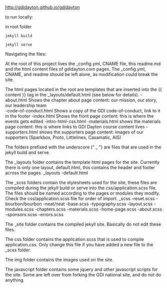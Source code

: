 http://gdidayton.github.io/gdidayton


to run locally:

in root folder

```
jekyll build
```
```
jekyll serve
```

Navigating the files:

At the root of this project lives the _config.yml, CNAME file, this readme.md and the html content files of gdidayton.com pages. The _config.yml, CNAME, and readme should be left alone, as modification could break the site.

The html pages located in the root are templates that are inserted into the {{ content }} tag in the _layouts/default.html (see below for details).
  -about.html
      Shows the chapter about page content: our mission, our story, our leadership team      
  -code-of-conduct.html
      Shows a copy of the GDI code-of-conduct, link to it in the footer
  -index.html
      Shows the front page content: this is where the events gets edited
  -intro-html-css.html
  -materials.html
      shows the materials page content: this is where links to GDI Dayton course content lives
  -supporters.html
      shows the supporters page content: images of our supporters (Sparkbox, Proto, Littlelines, Casamatic, AIS)


The folders prefixed with the underscore (" _ ") are files that are used in the jekyll build and serve.

The _layouts folder contains the template html pages for the site. Currently there is only one layout, default.html, this contains the header and footer across the pages.
_layouts
  -default.html

The _scss folders contain the stylesheets used for the site, these files are compiled during the jekyll build or serve into the css/application.scss file. The files should be named according to the pages or modules they modify.
Check the css/application.scss file for order of import.
_scss
   -reset.scss
   -bourbon/bourbon
   -neat/neat
   -base.scss
   -typography.scss
   -layout.scss
   -modules.scss
   -chapters.scss
   -materials.scss
   -home-page.scss
   -about.scss
   -sponsors.scss
   -errors.scss

The _site folder contains the compiled jekyll site. Basically do not edit these files.

The css folder contains the application.scss that is used to compile application.css. Only change this file if you have added a new file to the _scss folder.

The img folder contains the images used on the site.

The javascript folder contains some jquery and other javascript scripts for the site. Some are left over from forking the GDI national site, and do not do anything.
